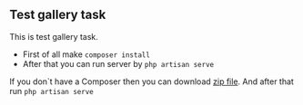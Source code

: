 ## Test gallery task

This is test gallery task. 

- First of all make ``composer install``
- After that you can run server by ``php artisan serve``

If you don`t have a Composer then you can download  [zip file](https://github.com/igorrebega/test-gallery/blob/master/code.loc.zip). And after that run ``php artisan serve``

